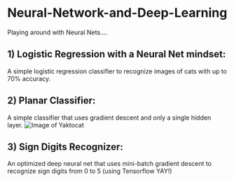 # Neural-Network-and-Deep-Learning

Playing around with Neural Nets....


## 1) Logistic Regression with a Neural Net mindset: 
A simple logistic regression classifier to recognize images of cats with up to 70% accuracy.

## 2) Planar Classifier:
A simple classifier that uses gradient descent and only a single hidden layer. 
![Image of Yaktocat](https://github.com/balhafni/neural_nets/tree/master/planar_classifier/results/planar_after.png "planar")
## 3) Sign Digits Recognizer:
An optimized deep neural net that uses mini-batch gradient descent to recognize sign digits from 0 to 5 (using Tensorflow YAY!)
